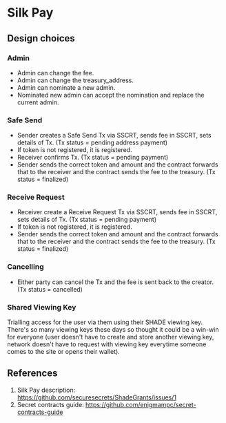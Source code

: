 # Silk Pay
## Design choices
### Admin 
* Admin can change the fee.
* Admin can change the treasury_address.
* Admin can nominate a new admin.
* Nominated new admin can accept the nomination and replace the current admin.

### Safe Send
* Sender creates a Safe Send Tx via SSCRT, sends fee in SSCRT, sets details of Tx. (Tx status = pending address payment)
* If token is not registered, it is registered.
* Receiver confirms Tx. (Tx status = pending payment)
* Sender sends the correct token and amount and the contract forwards that to the receiver and the contract sends the fee to the treasury. (Tx status = finalized)

### Receive Request
* Receiver create a Receive Request Tx via SSCRT, sends fee in SSCRT, sets details of Tx. (Tx status = pending payment)
* If token is not registered, it is registered.
* Sender sends the correct token and amount and the contract forwards that to the receiver and the contract sends the fee to the treasury. (Tx status = finalized)

### Cancelling
* Either party can cancel the Tx and the fee is sent back to the creator. (Tx status = cancelled)

### Shared Viewing Key
Trialling access for the user via them using their SHADE viewing key. There's so many viewing keys these days so thought it could be a win-win for everyone (user doesn't have to create and store another viewing key, network doesn't have to request with viewing key everytime someone comes to the site or opens their wallet).

## References
1. Silk Pay description: https://github.com/securesecrets/ShadeGrants/issues/1
2. Secret contracts guide: https://github.com/enigmampc/secret-contracts-guide
